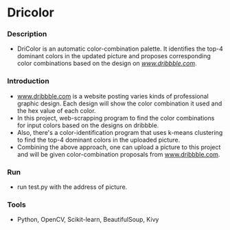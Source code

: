 # Dricolor

### Description
* DriColor is an automatic color-combination palette. It identifies the top-4 dominant colors in the updated picture and proposes corresponding color combinations based on the design on *www.dribbble.com*.

### Introduction
* www.dribbble.com is a website posting varies kinds of professional graphic design. Each design will show the color combination it used and the hex value of each color.
* In this project, web-scrapping program to find the color combinations for input colors based on the designs on dribbble.
* Also, there's a color-identification program that uses k-means clustering to find the top-4 dominant colors in the uploaded picture.
* Combining the above approach, one can upload a picture to this project and will be given color-combination proposals from www.dribbble.com.

### Run
* run test.py with the address of picture.

### Tools
* Python, OpenCV, Scikit-learn, BeautifulSoup, Kivy
